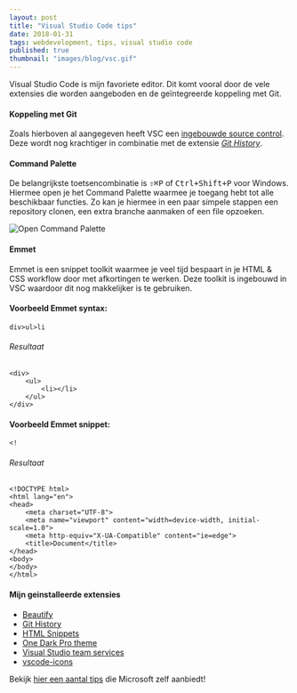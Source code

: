 ```yaml
---
layout: post
title: "Visual Studio Code tips"
date: 2018-01-31
tags: webdevelopment, tips, visual studio code
published: true
thumbnail: "images/blog/vsc.gif"
---
```


Visual Studio Code is mijn favoriete editor. Dit komt vooral door de vele extensies die worden aangeboden en de geïntegreerde koppeling met Git.

#### Koppeling met Git
Zoals hierboven al aangegeven heeft VSC een [ingebouwde source control](https://code.visualstudio.com/docs/introvideos/versioncontrol "Visual Studio code"). Deze wordt nog krachtiger in combinatie met de extensie *[Git History](https://marketplace.visualstudio.com/items?itemName=donjayamanne.githistory "Git History extension")*.

#### Command Palette
De belangrijkste toetsencombinatie is <kbd>⇧⌘P</kbd> of <kbd>Ctrl+Shift+P</kbd> voor Windows. Hiermee open je het Command Palette waarmee je toegang hebt tot alle beschikbaar functies. Zo kan je hiermee in een paar simpele stappen een repository clonen, een extra branche aanmaken of een file opzoeken.

![Open Command Palette](https://github.com/Microsoft/vscode-tips-and-tricks/raw/master/media/OpenCommandPalatte.gif "Open Command Palette")

#### Emmet
Emmet is een snippet toolkit waarmee je veel tijd bespaart in je HTML & CSS workflow door met afkortingen te werken.
Deze toolkit is ingebouwd in VSC waardoor dit nog makkelijker is te gebruiken.

#### Voorbeeld Emmet syntax:
<pre><code>div>ul>li</code></pre>

###### Resultaat
<pre><code class="language-html" data-lang="html">&lt;div&gt;
    &lt;ul&gt;
        &lt;li&gt;&lt;/li&gt;
    &lt;/ul&gt;
&lt;/div&gt;</code></pre>


#### Voorbeeld Emmet snippet:
<pre><code class="language-html" data-lang="html">&lt;!</code></pre>

###### Resultaat
<pre><code class="language-html" data-lang="html">&lt;!DOCTYPE html&gt;
&lt;html lang=&quot;en&quot;&gt;
&lt;head&gt;
    &lt;meta charset=&quot;UTF-8&quot;&gt;
    &lt;meta name=&quot;viewport&quot; content=&quot;width=device-width, initial-scale=1.0&quot;&gt;
    &lt;meta http-equiv=&quot;X-UA-Compatible&quot; content=&quot;ie=edge&quot;&gt;
    &lt;title&gt;Document&lt;/title&gt;
&lt;/head&gt;
&lt;body&gt;   
&lt;/body&gt;
&lt;/html&gt;</code></pre>

#### Mijn geinstalleerde extensies
- [Beautify](https://marketplace.visualstudio.com/items?itemName=HookyQR.beautify)
- [Git History](https://marketplace.visualstudio.com/items?itemName=donjayamanne.githistory)
- [HTML Snippets](https://marketplace.visualstudio.com/items?itemName=abusaidm.html-snippets)
- [One Dark Pro theme](https://marketplace.visualstudio.com/items?itemName=zhuangtongfa.Material-theme)
- [Visual Studio team services](https://marketplace.visualstudio.com/items?itemName=ms-vsts.team)
- [vscode-icons](hhttps://marketplace.visualstudio.com/items?itemName=robertohuertasm.vscode-icons)

Bekijk [hier een aantal tips](https://github.com/Microsoft/vscode-tips-and-tricks) die Microsoft zelf aanbiedt!